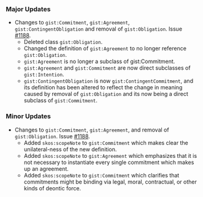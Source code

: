 ### Major Updates

- Changes to `gist:Commitment`, `gist:Agreement`, `gist:ContingentObligation` and removal of `gist:Obligation`. Issue [#1188](https://github.com/semanticarts/gist/issues/1188).
  - Deleted class `gist:Obligation`.
  - Changed the definition of `gist:Agreement` to no longer reference `gist:Obligation`. 
  - `gist:Agreement` is no longer a subclass of gist:Commitment. 
  - `gist:Agreement` and `gist:Commitment` are now direct subclasses of `gist:Intention`. 
  - `gist:ContingentObligation` is now `gist:ContingentCommitment`, and its definition has been altered to reflect the change in meaning caused by removal of `gist:Obligation` and its now being a direct subclass of `gist:Commitment`. 

### Minor Updates
- Changes to `gist:Commitment`, `gist:Agreement`, and removal of `gist:Obligation`. Issue [#1188](https://github.com/semanticarts/gist/issues/1188).
  - Added `skos:scopeNote` to `gist:Commitment` which makes clear the unilateral-ness of the new definition. 
  - Added `skos:scopeNote` to `gist:Agreement` which emphasizes that it is not necessary to instantiate every single commitment which makes up an agreement.
  - Added `skos:scopeNote` to `gist:Commitment` which clarifies that commitments might be binding via legal, moral, contractual, or other kinds of deontic force.